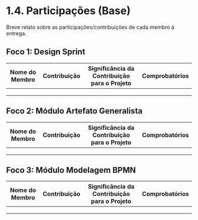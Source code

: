 # 1.4. Participações (Base)

Breve relato sobre as participações/contribuições de cada membro à entrega. 

## Foco 1: Design Sprint

| Nome do Membro | Contribuição | Significância da Contribuição para o Projeto | Comprobatórios |
|----------------|--------------|----------------------------------------------|----------------|
|                |              |                                              |                |
|                |              |                                              |                |
|                |              |                                              |                |



## Foco 2: Módulo Artefato Generalista

| Nome do Membro | Contribuição | Significância da Contribuição para o Projeto | Comprobatórios |
|----------------|--------------|----------------------------------------------|----------------|
|                |              |                                              |                |
|                |              |                                              |                |
|                |              |                                              |                |



## Foco 3: Módulo Modelagem BPMN


| Nome do Membro | Contribuição | Significância da Contribuição para o Projeto | Comprobatórios |
|----------------|--------------|----------------------------------------------|----------------|
|                |              |                                              |                |
|                |              |                                              |                |
|                |              |                                              |                |


